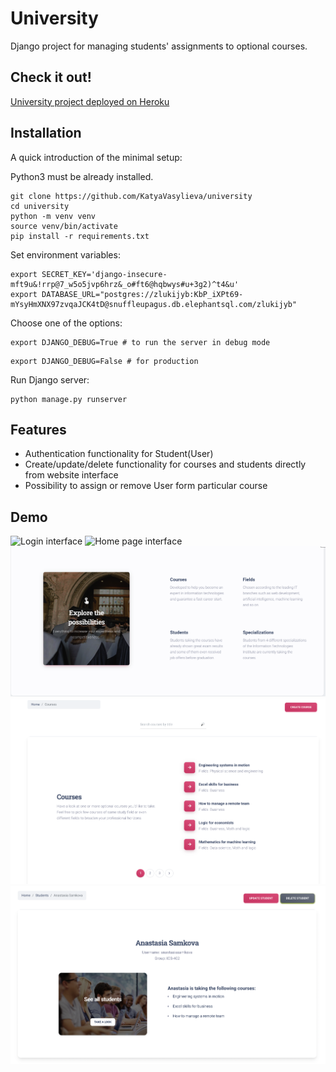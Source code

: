 # University

Django project for managing students' assignments to optional courses.

## Check it out!

[University project deployed on Heroku](LINK)


## Installation

A quick introduction of the minimal setup:

Python3 must be already installed.

```shell
git clone https://github.com/KatyaVasylieva/university
cd university
python -m venv venv
source venv/bin/activate
pip install -r requirements.txt
```

Set environment variables:

```shell
export SECRET_KEY='django-insecure-mft9u&!rrp@7_w5o5jvp6hrz&_o#ft6@hqbwys#u+3g2)^t4&u'
export DATABASE_URL="postgres://zlukijyb:KbP_iXPt69-mYsyHmXNX97zvqaJCK4tD@snuffleupagus.db.elephantsql.com/zlukijyb"
```

Choose one of the options:

```shell
export DJANGO_DEBUG=True # to run the server in debug mode
```

```shell
export DJANGO_DEBUG=False # for production
```

Run Django server:
```shell
python manage.py runserver
```

## Features

* Authentication functionality for Student(User)
* Create/update/delete functionality for courses and students directly from website interface
* Possibility to assign or remove User form particular course

## Demo
![Login interface](static/img/readme/login_demo.png)
![Home page interface](static/img/readme/home_demo.png)
![Home page interface](static/img/readme/home_lower_demo.png)
![List page interface](static/img/readme/course_list_demo.png)
![Detail page interface](static/img/readme/student_detail_demo.png)

